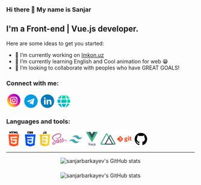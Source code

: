 ### Hi there 👋 My name is Sanjar

## I'm a Front-end | Vue.js developer.

Here are some ideas to get you started:

- 🔭 I’m currently working on [Imkon.uz](https://imkon.uz)
- 🌱 I’m currently learning English and Cool animation for web 😁
- 👯 I’m looking to collaborate with peoples who have GREAT GOALS!

[//]: # (- ⚡ Fun fact: )


### Connect with me:
[<img width="40" src="img/socials/instagram.png" target="_blank" style="margin-right: 4px" />](https://www.instagram.com/barakayevsanjar/)
[<img width="36" src="img/socials/telegram.png" target="_blank" style="margin-right: 4px" />](https://t.me/sanjarbarakayev)
[<img width="36" src="img/socials/linkedin.png" target="_blank" style="margin-right: 4px" />](https://www.linkedin.com/in/sanjarbarakayev/)
[<img width="36" src="img/socials/web.png" target="_blank" />](https://https://sanjarbarakayev.uz)
<!-- [<img width="36" src="img/twitter.png" />](https) -->

### Languages and tools:
<div style="display: flex; align-items: center; gap: 4px">
<img width="40" src="img/tools/html-5.png" alt="html5" />
<img width="40" src="img/tools/css-3.png" alt="html5" />
<img width="30" src="img/tools/js.jpg" alt="html5" />
<img width="40" src="img/tools/sass.png" alt="html5" />
<img width="40" src="img/tools/tailwind.png" alt="html5" />
<img width="38" src="img/tools/vuejs.png" alt="html5" />
<img width="40" src="img/tools/nuxt-dot-js.png" alt="html5" />
<img width="40" src="img/tools/git.png" alt="html5" />
<img width="40" src="img/tools/github.png" alt="html5" />
</div>

---

<div align="center">
	<img style="margin-bottom: 20px;" align="center" alt="sanjarbarkayev's GitHub stats" src="https://github-readme-stats.vercel.app/api?username=sanjarbarakayev&show_icons=true&hide_bordesr=true&theme=dracula" />
</div>

<div align="center">
	<img align="center" alt="sanjarbarkayev's GitHub stats" src="https://github-readme-stats.vercel.app/api/top-langs/?username=mustafacagri" />
</div>
